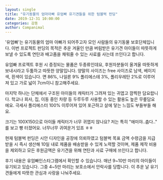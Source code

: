 ```yaml
---
layout: single
title: "유기동물의 엄마아빠 유엄빠 유기견들을 위한 텀블벅 펀딩"
date: 2019-12-31 10:00:00
categories: 감동
author: Companimal
---
```


'유엄빠'는 유기동물의 엄마 아빠가 되어주고자 모인 사람들의 유기동물 보호단체입니다. 이번 프로젝트 펀딩의 목적은 추운 겨울인 만큼 버림받은 유기견 아이들이 따뜻하게 보낼 수 있도록 연탄과 배고픔을 채워줄 수 있는 사료를 사는데 쓰인다고 합니다.

유엄빠 프로젝트 후원 시 증정되는 물품은 두종류인데요, 후원자분들이 올겨울 따뜻하게 보내시라고 두툼하고 따뜻한 양말입니다. 양말의 사이즈는 free 사이즈로 남색, 베이지색, 흰색이 있습니다. 면 86%, 나일론 9% 폴리에스테 3%, 폴리우레탄 2%로 이루어져 있고 가로 넓이 7cm이니 참고해주세요.

마지막 하나는 단체에서 구조된 아이들의 캐릭터가 그려져 있는 귀엽고 깜찍한 담요랍니다. 학교나 회사, 집, 이동 중인 차량 등 두루두루 사용할 수 있는 활용도 높은 무릎담요에요. 극세사 폴리에스터 100% 이루어져 있어 포근하고 살에 닿는 느낌도 부들부들 해요.

크기는 100X150으로 아이들 캐릭터가 너무 귀엽지 않나요? 저는 특히 "애미야..춥다.." 를 보고 빵 터졌어요. 너무너무 귀여운거 있죠 ㅎㅎ

현재 텀블벅 펀딩은 시안 디자인을 공장에 의뢰하였고 텀블벅 목표 금액 수령금을 지급받을 시 즉시 생산해 10일 내로 제품을 배송받을 수 있게 노력할 것이며, 제품 제작 비용을 제외하고 모든 후원금액은 유기견을 위해 연탄과 사료 구매에 쓰인다고 합니다.

후기 내용은 유엄빠인스타그램에서 확인할 수 있습니다. 매년 9~10만 마리의 아이들이 유기되고 있습니다. 그중 4~5만 마리는 보호소에서 안락사를 당합니다. 이 추운 날 유기견들에게 따뜻한 관심과 사랑을 나눠주세요.

[](https://tumblbug.com/youumbba4/story)
